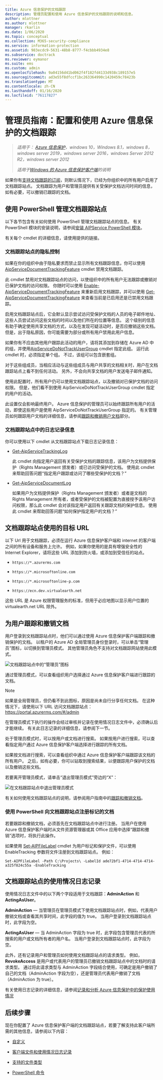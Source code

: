 ```yaml
---
title: Azure 信息保护的文档跟踪
description: 管理员配置和使用 Azure 信息保护的文档跟踪的说明和信息。
author: mlottner
ms.author: mlottner
manager: rkarlin
ms.date: 1/06/2020
ms.topic: conceptual
ms.collection: M365-security-compliance
ms.service: information-protection
ms.assetid: 983ecdc9-5631-48b8-8777-f4cbbb4934e8
ms.subservice: doctrack
ms.reviewer: eymanor
ms.suite: ems
ms.custom: admin
ms.openlocfilehash: 9a04156d41bd062f4f182fd4133d938c189157e5
ms.sourcegitcommit: ad3e55f8dfccf1bc263364990c1420459c78423b
ms.translationtype: MT
ms.contentlocale: zh-CN
ms.lasthandoff: 01/16/2020
ms.locfileid: "76117827"
---
```

# <a name="admin-guide-configuring-and-using-document-tracking-for-azure-information-protection"></a>管理员指南：配置和使用 Azure 信息保护的文档跟踪

>*适用于： [Azure 信息保护](https://azure.microsoft.com/pricing/details/information-protection)，windows 10，Windows 8.1，windows 8，windows server 2019，windows server 2016，windows Server 2012 R2，windows server 2012*
>
> *适用于[Windows 的 Azure 信息保护客户端](../faqs.md#whats-the-difference-between-the-azure-information-protection-client-and-the-azure-information-protection-unified-labeling-client)的说明*


如果你有[支持文档跟踪的订阅](https://www.microsoft.com/en-us/cloud-platform/azure-information-protection-features)，则默认情况下，已经为你组织中的所有用户启用了文档跟踪站点。 文档跟踪为用户和管理员提供有关受保护文档访问时间的信息，如有必要，可以撤销已跟踪的文档。

## <a name="using-powershell-to-manage-the-document-tracking-site"></a>使用 PowerShell 管理文档跟踪站点

以下各节包含有关如何使用 PowerShell 管理文档跟踪站点的信息。 有关 PowerShell 模块的安装说明，请参阅[安装 AIPService PowerShell 模块](../install-powershell.md)。

有关每个 cmdlet 的详细信息，请使用提供的链接。

### <a name="privacy-controls-for-your-document-tracking-site"></a>文档跟踪站点的隐私控制

如果在你的组织中由于隐私要求而禁止显示所有文档跟踪信息，你可以使用[AipServiceDocumentTrackingFeature](/powershell/module/aipservice/disable-aipservicedocumenttrackingfeature) cmdlet 禁用文档跟踪。 

此 cmdlet 禁用对文档跟踪站点的访问，以使组织中的所有用户无法跟踪或撤销对已保护文档的访问权限。 你随时可以使用 [Enable-AipServiceDocumentTrackingFeature](/powershell/module/aipservice/enable-aipservicedocumenttrackingfeature) 来重新启用文档跟踪，并可以使用 [Get-AipServiceDocumentTrackingFeature](/powershell/module/aipservice/get-aipservicedocumenttrackingfeature) 来查看当前是已启用还是已禁用文档跟踪。 

启用文档跟踪站点后，它会默认显示尝试访问受保护文档的人员的电子邮件地址、这些人员尝试访问这些文档的时间以及他们所在的位置等信息。 这个级别的信息有助于确定使用共享文档的方式，以及在发现可疑活动时，是否应撤销这些文档。 但是，出于隐私原因，你可能需要为部分或所有用户禁用此用户信息。 

如果你有不应由其他用户跟踪此活动的用户，请将其添加到存储在 Azure AD 中的组，并使用[AipServiceDoNotTrackUserGroup](/powershell/module/aipservice/Set-AipServiceDoNotTrackUserGroup) cmdlet 指定此组。 运行此 cmdlet 时，必须指定单个组。 不过，该组可以包含嵌套组。 

对于这些组成员，当相应活动与这些组成员与用户共享的文档相关时，用户在文档跟踪站点上看不到任何活动。 另外，不会向共享文档的用户发送电子邮件通知。

使用此配置时，所有用户仍可以使用文档跟踪站点，以及撤销对已保护文档的访问权限。 但是，他们看不到使用 AipServiceDoNotTrackUserGroup cmdlet 指定的用户的活动。

此设置仅会影响最终用户。 Azure 信息保护的管理员可以始终跟踪所有用户的活动，即使这些用户是使用 AipServiceDoNotTrackUserGroup 指定的。 有关管理员如何跟踪用户文档的详细信息，请参阅[跟踪和撤销用户文档](#tracking-and-revoking-documents-for-users)部分。


### <a name="logging-information-from-the-document-tracking-site"></a>文档跟踪站点中的日志记录信息

你可以使用以下 cmdlet 从文档跟踪站点下载日志记录信息：

- [Get-AipServiceTrackingLog](/powershell/module/aipservice/Get-AipServiceTrackingLog)
    
    此 cmdlet 向指定用户返回有关受保护文档的跟踪信息，该用户为文档提供保护（Rights Management 颁发者）或已访问受保护的文档。 使用此 cmdlet 来帮助回答问题“指定用户跟踪或访问了哪些受保护的文档？”

- [Get-AipServiceDocumentLog](/powershell/module/aipservice/Get-AipServiceDocumentLog)
    
    如果用户为文档提供保护（Rights Management 颁发者）或者是文档的 Rights Management 所有者，或者受保护的文档被配置为直接授予该用户访问权限，那么此 cmdlet 会对该指定用户返回有关跟踪文档的保护信息。 使用此 cmdlet 来帮助回答问题“如何保护指定用户的文档？”

## <a name="destination-urls-used-by-the-document-tracking-site"></a>文档跟踪站点使用的目标 URL

以下 Url 用于文档跟踪，必须在运行 Azure 信息保护客户端和 internet 的客户端之间的所有设备和服务上允许。 例如，如果你使用的是具有增强安全性的 Internet Explorer，请将这些 URL 添加到防火墙，或添加到受信任的站点。

-  `https://*.azurerms.com`

- `https://*.microsoftonline.com`

- `https://*.microsoftonline-p.com`

- `https://ecn.dev.virtualearth.net`

这些 URL 是 Azure 权限管理服务的标准，但用于必应地图以显示用户位置的 virtualearth.net URL 除外。

## <a name="tracking-and-revoking-documents-for-users"></a>为用户跟踪和撤销文档

用户登录到文档跟踪站点时，他们可以通过使用 Azure 信息保护客户端跟踪和撤销保护的文档。 以租户的 Azure AD 全局管理员身份登录时，可以单击“管理员”图标，以切换到管理员模式。 其他管理员角色不支持对文档跟踪网站使用此模式。 

![文档跟踪站点中的“管理员”图标](../media/tracking-site-admin-icon.png)

通过管理员模式，可以查看组织用户选择通过 Azure 信息保护客户端进行跟踪的文档。

> [!NOTE] 
> 如果是全局管理员，但仍看不到此图标，原因是尚未自行分享任何文档。 在这种情况下，请使用以下 URL 访问文档跟踪站点： https://portal.azurerms.com/#/admin

在管理员模式下执行的操作会经过审核并记录在使用情况日志文件中，必须确认后才能继续。 有关此日志记录的详细信息，请参阅下一节。

处于管理员模式时，可以按用户或文档进行搜索。 如果按用户进行搜索，可以查看指定用户通过 Azure 信息保护客户端选择进行跟踪的所有文档。 

如果按文档进行搜索，可以查看组织中通过 Azure 信息保护客户端跟踪该文档的所有用户。 之后，如有必要，你可以钻取到搜索结果，以便跟踪用户保护的文档以及撤销这些文档。 

若要离开管理员模式，请单击“退出管理员模式”旁边的“X”：

![在文档跟踪站点中退出管理员模式](../media/tracking-site-exit-admin-icon.png)

有关如何使用文档跟踪站点的说明，请参阅用户指南中的[跟踪和撤销文档](client-track-revoke.md)。

### <a name="using-powershell-to-register-labeled-documents-with-the-document-tracking-site"></a>使用 PowerShell 向文档跟踪站点注册标记的文档

若要跟踪和撤销文档，必须首先在文档跟踪站点中进行注册。 当用户在使用 Azure 信息保护客户端时从文件资源管理器或其 Office 应用中选择“跟踪和撤销”选项时，将执行此操作。

如果使用 [Set-AIPFileLabel](/powershell/azureinformationprotection/vlatest/set-aipfilelabel) cmdlet 为用户标记和保护文件，可以使用 EnableTracking 参数将文件注册到文档跟踪站点。 例如：

    Set-AIPFileLabel -Path C:\Projects\ -LabelId ade72bf1-4714-4714-4714-a325f824c55a -EnableTracking

## <a name="usage-logging-for-the-document-tracking-site"></a>文档跟踪站点的使用情况日志记录

使用情况日志文件中的以下两个字段适用于文档跟踪：**AdminAction** 和 **ActingAsUser**。

**AdminAction** — 当管理员在管理员模式下使用文档跟踪站点时，例如，代表用户撤销文档或查看其共享时间，此字段的值为 true。 当用户登录到文档跟踪站点时，此字段为空。

**ActingAsUser** — 当 AdminAction 字段为 true 时，此字段包含管理员代表的所搜索的用户或文档所有者的用户名。 当用户登录到文档跟踪站点时，此字段为空。 

此外，还有记录用户和管理员如何使用文档跟踪站点的请求类型。 例如，**RevokeAccess** 是用户或代表用户的管理员已撤销文档跟踪站点中的文档时的请求类型。 通过将此请求类型与 AdminAction 字段结合使用，可确定是用户撤销了自己的文档（AdminAction 字段为空），还是管理员代表用户撤销了文档（AdminAction 为 true）。

有关使用日志记录的详细信息，请参阅[记录和分析 Azure 信息保护中的保护使用情况](../log-analyze-usage.md)

## <a name="next-steps"></a>后续步骤
现在你配置了 Azure 信息保护客户端的文档跟踪站点，若要了解支持此客户端所需的其他信息，请参阅以下内容：

- [自定义](client-admin-guide-customizations.md)

- [客户端文件和使用情况日志记录](client-admin-guide-files-and-logging.md)

- [支持的文件类型](client-admin-guide-file-types.md)

- [PowerShell 命令](client-admin-guide-powershell.md)

